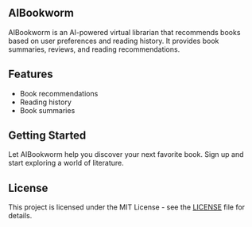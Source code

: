 ## AIBookworm

AIBookworm is an AI-powered virtual librarian that recommends books based on user preferences and reading history. It provides book summaries, reviews, and reading recommendations.

## Features
- Book recommendations
- Reading history
- Book summaries

## Getting Started
Let AIBookworm help you discover your next favorite book. Sign up and start exploring a world of literature.

## License
This project is licensed under the MIT License - see the [LICENSE](LICENSE) file for details.
